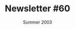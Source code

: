 ---
title: "Newsletter #60"
date: "Summer 2003"
pdf: "https://archive.org/details/interspecies-communication-newsletter-0060"
---